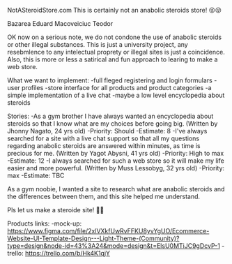 NotASteroidStore.com
This is certainly not an anabolic steroids store! 😜😜

Bazarea Eduard Macoveiciuc Teodor

OK now on a serious note, we do not condone the use of anabolic steroids or other illegal substances. This is just a university project, any resebmlence to any intelectual proprety or illegal sites is just a coincidence. Also, this is more or less a satirical and fun approach to learing to make a web store.

What we want to implement: -full fleged registering and login formulars -user profiles -store interface for all products and product categories -a simple implementation of a live chat -maybe a low level encyclopedia about steroids

Stories: -As a gym brother I have always wanted an encyclopedia about steroids so that I know what are my choices before going big. (Written by Jhonny Nagato, 24 yrs old) -Priority: Should -Estimate: 8 -I've always searched for a site with a live chat support so that all my questions regarding anabolic steroids are answered within minutes, as time is precious for me. (Written by Yagot Abysni, 41 yrs old) -Priority: High to max -Estimate: 12 -I always searched for such a web store so it will make my life easier and more powerful. (Written by Muss Lessobyg, 32 yrs old) -Priority: max -Estimate: TBC

As a gym noobie, I wanted a site to research what are anabolic steroids and the differences between them, and this site helped me understand.

Pls let us make a steroide site! 🥹🥹

Products links: -mock-up: https://www.figma.com/file/2xlVXkfUwRvFFKU8yvYgUO/Ecommerce-Website-UI-Template-Design---Light-Theme-(Community)?type=design&node-id=43%3A24&mode=design&t=ElsU0MTiJC9gDcvP-1 -trello: https://trello.com/b/Hk4K1qjY
